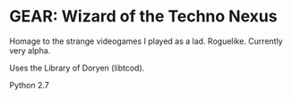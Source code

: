 GEAR: Wizard of the Techno Nexus
=============

Homage to the strange videogames I played as a lad. Roguelike. Currently very alpha.

Uses the Library of Doryen (libtcod).

Python 2.7
